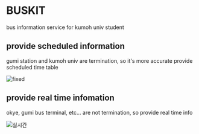 # BUSKIT
bus information service for kumoh univ student

## provide scheduled information 
gumi station and kumoh univ are termination, so it's more accurate provide scheduled time table

![fixed](https://user-images.githubusercontent.com/92370799/163785666-0f8c2aa5-ccf9-4089-aa94-8ae28f62601e.gif)

## provide real time infomation 
okye, gumi bus terminal, etc... are not termination, so provide real time info

![실시간](https://user-images.githubusercontent.com/92370799/163786302-18bdf794-2e88-44ed-a34f-6e130247536d.gif)
